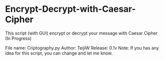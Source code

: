 # Encrypt-Decrypt-with-Caesar-Cipher
This script (with GUI) encrypt or decrypt your message with Caesar Cipher (In Progress)

File name:	Criptography.py
Author: TeijiW
Release:	0.1v
Note: If you has any idea for this script, you can change and let me know.
